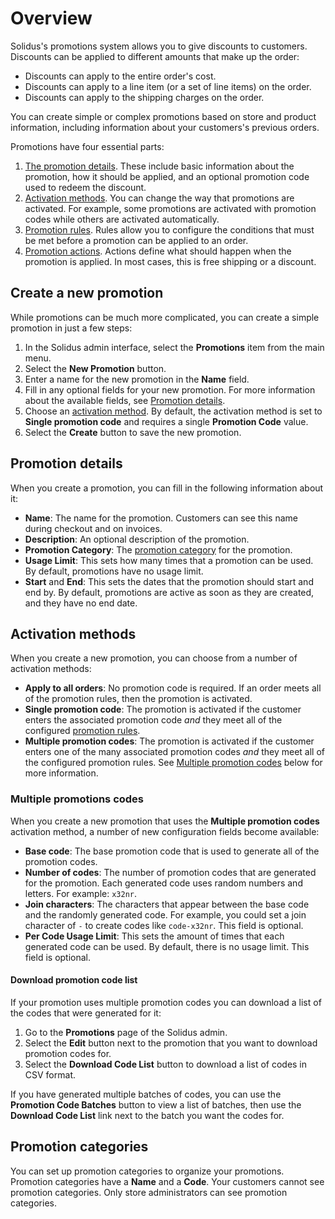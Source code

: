 # Overview

Solidus's promotions system allows you to give discounts to customers. Discounts
can be applied to different amounts that make up the order:

- Discounts can apply to the entire order's cost.
- Discounts can apply to a line item (or a set of line items) on the order.
- Discounts can apply to the shipping charges on the order.

You can create simple or complex promotions based on store and product
information, including information about your customers's previous orders.

Promotions have four essential parts:

1. [The promotion details](#promotion-details). These include basic information
   about the promotion, how it should be applied, and an optional promotion
   code used to redeem the discount.
2. [Activation methods](#activation-methods). You can change the way that
   promotions are activated. For example, some promotions are activated with
   promotion codes while others are activated automatically.
3. [Promotion rules][promotion-rules]. Rules allow you to configure the
   conditions that must be met before a promotion can be applied to an order.
4. [Promotion actions][promotion-actions]. Actions define what should happen
   when the promotion is applied. In most cases, this is free shipping or a
   discount.

## Create a new promotion

While promotions can be much more complicated, you can create a simple promotion
in just a few steps:

1. In the Solidus admin interface, select the **Promotions** item from the main
   menu.
2. Select the **New Promotion** button.
3. Enter a name for the new promotion in the **Name** field.
4. Fill in any optional fields for your new promotion. For more information
   about the available fields, see [Promotion details](#promotion-details).
5. Choose an [activation method](#activation-methods). By default, the activation
   method is set to **Single promotion code** and requires a single **Promotion
   Code** value.
6. Select the **Create** button to save the new promotion.

## Promotion details

When you create a promotion, you can fill in the following information about it:

- **Name**: The name for the promotion. Customers can see this name during
  checkout and on invoices.
- **Description**: An optional description of the promotion.
- **Promotion Category**: The [promotion category](#promotion-categories) for the
  promotion.
- **Usage Limit**: This sets how many times that a promotion can be used. By
  default, promotions have no usage limit.
- **Start** and **End**: This sets the dates that the promotion should start and
  end by. By default, promotions are active as soon as they are created, and
  they have no end date.

## Activation methods

When you create a new promotion, you can choose from a number of activation
methods:

- **Apply to all orders**: No promotion code is required. If an order meets all
  of the promotion rules, then the promotion is activated.
- **Single promotion code**: The promotion is activated if the customer enters
  the associated promotion code *and* they meet all of the configured [promotion
  rules][promotion-rules].
- **Multiple promotion codes**: The promotion is activated if the customer
  enters one of the many associated promotion codes *and* they meet all of the
  configured promotion rules. See [Multiple promotion
  codes](#multiple-promotion-codes) below for more information.


### Multiple promotions codes

When you create a new promotion that uses the **Multiple promotion codes**
activation method, a number of new configuration fields become available:

- **Base code**: The base promotion code that is used to generate all of the
  promotion codes.
- **Number of codes**: The number of promotion codes that are generated for the
  promotion. Each generated code uses random numbers and letters. For example:
  `x32nr`.
- **Join characters**: The characters that appear between the base code and the
  randomly generated code. For example, you could set a join character of `-` to
  create codes like `code-x32nr`. This field is optional.
- **Per Code Usage Limit**: This sets the amount of times that each generated
  code can be used. By default, there is no usage limit. This field is optional.

#### Download promotion code list

If your promotion uses multiple promotion codes you can download a list of the
codes that were generated for it:

1. Go to the **Promotions** page of the Solidus admin.
2. Select the **Edit** button next to the promotion that you want to download
   promotion codes for.
3. Select the **Download Code List** button to download a list of codes in CSV
   format.

<!-- TODO:
  Add screenshot of the Download Code List button being highlighted.
-->

If you have generated multiple batches of codes, you can use the **Promotion
Code Batches** button to view a list of batches, then use the **Download Code
List** link next to the batch you want the codes for.

<!-- TODO:
  Add screenshot of the batch codes list interface.
-->

## Promotion categories

You can set up promotion categories to organize your promotions. Promotion
categories have a **Name** and a **Code**. Your customers cannot see promotion
categories. Only store administrators can see promotion categories.

[promotion-rules]: promotion-rules.html
[promotion-actions]: promotion-actions.html
